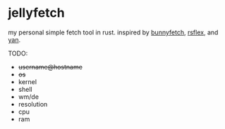 # jellyfetch
my personal simple fetch tool in rust. inspired by [bunnyfetch](https://github.com/Luvella/Bunnyfetch), [rsflex](https://github.com/curlpipe/rsflex), and [yan](https://github.com/yannjor/yan).

TODO:
 - ~~username@hostname~~
 - ~~os~~
 - kernel
 - shell
 - wm/de
 - resolution
 - cpu
 - ram

